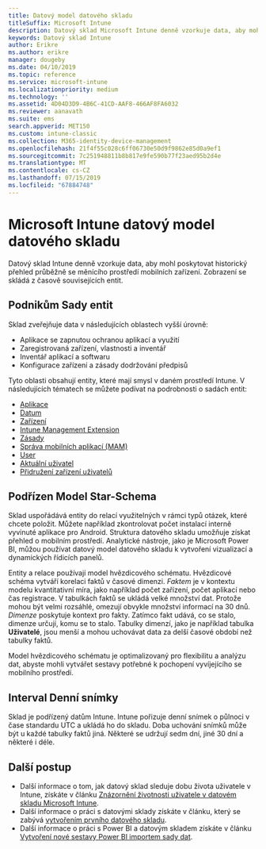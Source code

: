 ```yaml
---
title: Datový model datového skladu
titleSuffix: Microsoft Intune
description: Datový sklad Microsoft Intune denně vzorkuje data, aby mohl poskytovat historický přehled průběžně se měnícího mobilního prostředí.
keywords: Datový sklad Intune
author: Erikre
ms.author: erikre
manager: dougeby
ms.date: 04/10/2019
ms.topic: reference
ms.service: microsoft-intune
ms.localizationpriority: medium
ms.technology: ''
ms.assetid: 4D04D3D9-4B6C-41CD-AAF8-466AF8FA6032
ms.reviewer: aanavath
ms.suite: ems
search.appverid: MET150
ms.custom: intune-classic
ms.collection: M365-identity-device-management
ms.openlocfilehash: 21f4f55c028c6ff06730e50d9f9862e85d0a9ef1
ms.sourcegitcommit: 7c251948811b8b817e9fe590b77f23aed95b2d4e
ms.translationtype: MT
ms.contentlocale: cs-CZ
ms.lasthandoff: 07/15/2019
ms.locfileid: "67884748"
---
```

# <a name="microsoft-intune-data-warehouse-data-model"></a>Microsoft Intune datový model datového skladu

Datový sklad Intune denně vzorkuje data, aby mohl poskytovat historický přehled průběžně se měnícího prostředí mobilních zařízení. Zobrazení se skládá z časově souvisejících entit.

## <a name="entities-entity-sets"></a>Podnikům Sady entit

Sklad zveřejňuje data v následujících oblastech vyšší úrovně:

- Aplikace se zapnutou ochranou aplikací a využití
- Zaregistrovaná zařízení, vlastnosti a inventář
- Inventář aplikací a softwaru
- Konfigurace zařízení a zásady dodržování předpisů

Tyto oblasti obsahují entity, které mají smysl v daném prostředí Intune. V následujících tématech se můžete podívat na podrobnosti o sadách entit:

- [Aplikace](reports-ref-application.md)
- [Datum](reports-ref-date.md)
- [Zařízení](reports-ref-devices.md)
- [Intune Management Extension](reports-ref-intunemanagementextension.md)
- [Zásady](reports-ref-policy.md)
- [Správa mobilních aplikací (MAM)](reports-ref-mobile-app-management.md)
- [User](reports-ref-user.md)
- [Aktuální uživatel](reports-ref-current-user.md)
- [Přidružení zařízení uživatelů](reports-ref-user-device.md)

## <a name="relationships-star-schema-model"></a>Podřízen Model Star-Schema

Sklad uspořádává entity do relací využitelných v rámci typů otázek, které chcete položit. Můžete například zkontrolovat počet instalací interně vyvinuté aplikace pro Android. Struktura datového skladu umožňuje získat přehled o mobilním prostředí. Analytické nástroje, jako je Microsoft Power BI, můžou používat datový model datového skladu k vytvoření vizualizací a dynamických řídicích panelů.

Entity a relace používají model hvězdicového schématu. Hvězdicové schéma vytváří korelaci faktů v časové dimenzi. *Faktem* je v kontextu modelu kvantitativní míra, jako například počet zařízení, počet aplikací nebo čas registrace. V tabulkách faktů se ukládá velké množství dat. Protože mohou být velmi rozsáhlé, omezují obvykle množství informací na 30 dnů. *Dimenze* poskytuje kontext pro fakty. Zatímco fakt udává, co se stalo, dimenze určují, komu se to stalo. Tabulky dimenzí, jako je například tabulka **Uživatelé**, jsou menší a mohou uchovávat data za delší časové období než tabulky faktů. 

Model hvězdicového schématu je optimalizovaný pro flexibilitu a analýzu dat, abyste mohli vytvářet sestavy potřebné k pochopení vyvíjejícího se mobilního prostředí.

## <a name="time-daily-snapshots"></a>Interval Denní snímky

Sklad je podřízený datům Intune. Intune pořizuje denní snímek o půlnoci v čase standardu UTC a ukládá ho do skladu. Doba uchování snímků může být u každé tabulky faktů jiná. Některé se udržují sedm dní, jiné 30 dní a některé i déle.

## <a name="next-steps"></a>Další postup

- Další informace o tom, jak datový sklad sleduje dobu života uživatele v Intune, získáte v článku [Znázornění životnosti uživatele v datovém skladu Microsoft Intune](reports-ref-user-timeline.md).
- Další informace o práci s datovými sklady získáte v článku, který se zabývá [vytvořením prvního datového skladu](https://www.codeproject.com/Articles/652108/Create-First-Data-WareHouse).
- Další informace o práci s Power BI a datovým skladem získáte v článku [Vytvoření nové sestavy Power BI importem sady dat](https://powerbi.microsoft.com/documentation/powerbi-service-create-a-new-report/). 
